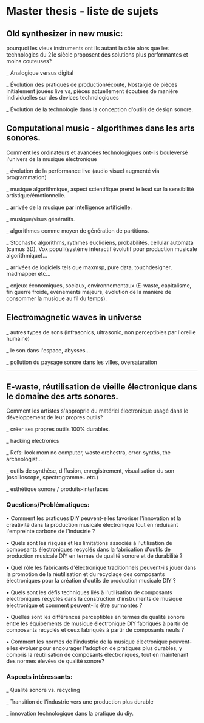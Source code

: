 # Master thesis - liste de sujets

## Old synthesizer in new music:
pourquoi les vieux instruments ont ils autant la côte alors que les technologies du 21e siècle proposent des solutions plus performantes et moins couteuses?

_ Analogique versus digital

_ Évolution des pratiques de production/écoute, Nostalgie de pièces initialement jouées live vs, pièces actuellement écoutées de manière individuelles sur des devices technologiques

_ Évolution de la technologie dans la conception d'outils de design sonore.

## Computational music - algorithmes dans les arts sonores.
Comment les ordinateurs et avancées technologiques ont-ils bouleversé l'univers de la musique électronique

_ évolution de la performance live (audio visuel augmenté via programmation)

_ musique algorithmique, aspect scientifique prend le lead sur la sensibilité artistique/émotionnelle.

_ arrivée de la musique par intelligence artificielle.

_ musique/visus génératifs.

_ algorithmes comme moyen de génération de partitions.

_ Stochastic algorithms, rythmes euclidiens, probabilités, cellular automata (camus 3D), Vox populi(système interactif évolutif pour production musicale algorithmique)…

_ arrivées de logiciels tels que maxmsp, pure data, touchdesigner, madmapper etc…

_ enjeux économiques, sociaux, environnementaux (E-waste, capitalisme, fin guerre froide, événements majeurs, évolution de la manière de consommer la musique au fil du temps).

## Electromagnetic waves in universe

_ autres types de sons (infrasonics, ultrasonic, non perceptibles par l'oreille humaine)

_ le son dans l'espace, abysses…

_ pollution du paysage sonore dans les villes, oversaturation


___________________________________________________________________________________


## E-waste, réutilisation de vieille électronique dans le domaine des arts sonores.

Comment les artistes s'approprie du matériel électronique usagé dans le développement de leur propres outils?

_ créer ses propres outils 100% durables.

_ hacking electronics

_ Refs: look mom no computer, waste orchestra, error-synths, the archeologist…

_ outils de synthèse, diffusion, enregistrement, visualisation du son (oscilloscope, spectrogramme...etc.)

_ esthétique sonore / produits-interfaces

### Questions/Problématiques:

• Comment les pratiques DIY peuvent-elles favoriser l'innovation et la créativité dans la production musicale électronique tout en réduisant l'empreinte carbone de l'industrie ?

• Quels sont les risques et les limitations associés à l'utilisation de composants électroniques recyclés dans la fabrication d'outils de production musicale DIY en termes de qualité sonore et de durabilité ?

• Quel rôle les fabricants d'électronique traditionnels peuvent-ils jouer dans la promotion de la réutilisation et du recyclage des composants électroniques pour la création d'outils de production musicale DIY ?

• Quels sont les défis techniques liés à l'utilisation de composants électroniques recyclés dans la construction d'instruments de musique électronique et comment peuvent-ils être surmontés ?

• Quelles sont les différences perceptibles en termes de qualité sonore entre les équipements de musique électronique DIY fabriqués à partir de composants recyclés et ceux fabriqués à partir de composants neufs ?

• Comment les normes de l'industrie de la musique électronique peuvent-elles évoluer pour encourager l'adoption de pratiques plus durables, y compris la réutilisation de composants électroniques, tout en maintenant des normes élevées de qualité sonore?

### Aspects intéressants:

_ Qualité sonore vs. recycling

_ Transition de l'industrie vers une production plus durable

_ innovation technologique dans la pratique du diy.